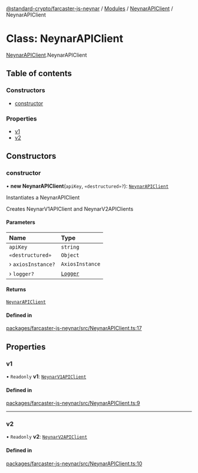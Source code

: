 [@standard-crypto/farcaster-js-neynar](../README.md) / [Modules](../modules.md) / [NeynarAPIClient](../modules/NeynarAPIClient.md) / NeynarAPIClient

# Class: NeynarAPIClient

[NeynarAPIClient](../modules/NeynarAPIClient.md).NeynarAPIClient

## Table of contents

### Constructors

- [constructor](NeynarAPIClient.NeynarAPIClient.md#constructor)

### Properties

- [v1](NeynarAPIClient.NeynarAPIClient.md#v1)
- [v2](NeynarAPIClient.NeynarAPIClient.md#v2)

## Constructors

### constructor

• **new NeynarAPIClient**(`apiKey`, `«destructured»?`): [`NeynarAPIClient`](NeynarAPIClient.NeynarAPIClient.md)

Instantiates a NeynarAPIClient

Creates NeynarV1APIClient and NeynarV2APIClients

#### Parameters

| Name | Type |
| :------ | :------ |
| `apiKey` | `string` |
| `«destructured»` | `Object` |
| › `axiosInstance?` | `AxiosInstance` |
| › `logger?` | [`Logger`](../interfaces/logger.Logger.md) |

#### Returns

[`NeynarAPIClient`](NeynarAPIClient.NeynarAPIClient.md)

#### Defined in

[packages/farcaster-js-neynar/src/NeynarAPIClient.ts:17](https://github.com/standard-crypto/farcaster-js/blob/main/packages/farcaster-js-neynar/src/NeynarAPIClient.ts#L17)

## Properties

### v1

• `Readonly` **v1**: [`NeynarV1APIClient`](v1.NeynarV1APIClient.md)

#### Defined in

[packages/farcaster-js-neynar/src/NeynarAPIClient.ts:9](https://github.com/standard-crypto/farcaster-js/blob/main/packages/farcaster-js-neynar/src/NeynarAPIClient.ts#L9)

___

### v2

• `Readonly` **v2**: [`NeynarV2APIClient`](v2.NeynarV2APIClient.md)

#### Defined in

[packages/farcaster-js-neynar/src/NeynarAPIClient.ts:10](https://github.com/standard-crypto/farcaster-js/blob/main/packages/farcaster-js-neynar/src/NeynarAPIClient.ts#L10)
